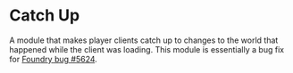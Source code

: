 # Catch Up
A module that makes player clients catch up to changes to the world that happened while the client was loading. This module is essentially a bug fix for [Foundry bug #5624](https://gitlab.com/foundrynet/foundryvtt/-/issues/5624).
